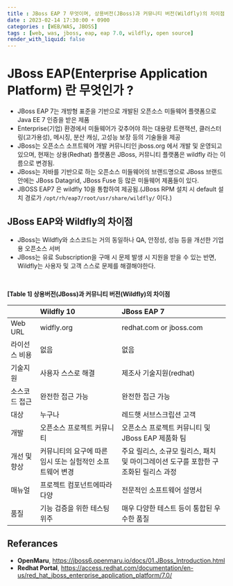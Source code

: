 ```yaml
---
title : JBoss EAP 7 무엇이며, 상용버전(JBoss)과 커뮤니티 버전(Wildfly)의 차이점
date : 2023-02-14 17:30:00 + 0900
categories : [WEB/WAS, JBOSS]
tags : [web, was, jboss, eap, eap 7.0, wildfly, open source]
render_with_liquid: false
---
```


# JBoss EAP(Enterprise Application Platform) 란 무엇인가 ? 

+ JBoss EAP 7는 개방형 표준을 기반으로 개발된 오픈소스 미들웨어 플랫폼으로 Java EE 7 인증을 받은 제품
+ Enterprise(기업) 환경에서 미들웨어가 갖추어야 하는 대용량 트랜잭션, 클러스터링(고가용성), 메시징, 분산 캐싱, 고성능 보장 등의 기술들을 제공
+ JBoss는 오픈소스 소프트웨어 개발 커뮤니티인 jboss.org 에서 개발 및 운영되고 있으며, 현재는 상용(Redhat) 플랫폼은 JBoss, 커뮤니티 플랫폼은 wildfly 라는 이름으로 변경됨. 
+ JBoss는 자바를 기반으로 하는 오픈소스 미들웨어의 브랜드명으로 JBoss 브랜드 안에는 JBoss Datagrid, JBoss Fuse 등 많은 미들웨어 제품들이 있다.
+ JBOSS EAP7 은 wildfly 10을 통합하여 제공됨.(JBoss RPM 설치 시 default 설치 경로가 `/opt/rh/eap7/root/usr/share/wildfly/` 이다.)


## JBoss EAP와 Wildfly의 차이점
+ JBoss는 Wildfly와 소스코드는 거의 동일하나 QA, 안정성, 성능 등을 개선한 기업용 오픈소스 서버
+ JBoss는 유료 Subscription을 구매 시 문제 발생 시 지원을 받을 수 있는 반면, Wildfly는 사용자 및 고객 스스로 문제를 해결해야한다.  

<br>

 __[Table 1] 상용버전(JBoss)과 커뮤니티 버전(Wildfly)의 차이점__

|            | Wildfly 10         | JBoss EAP 7 |
|:-----------|:-----------------|:---------------------------|
| Web URL    | widfly.org       | redhat.com or jboss.com    |
| 라이선스 비용 | 없음               | 없음                       |
| 기술지원	| 사용자 스스로 해결    | 제조사 기술지원(redhat)       |
| 소스코드 접근 | 완전한 접근 가능     | 완전한 접근 가능               |
| 대상        | 누구나             | 레드햇 서브스크립션 고객         |
| 개발        | 오픈소스 프로젝트 커뮤니티 | 오픈소스 프로젝트 커뮤니티 및 JBoss EAP 제품화 팀 | 
| 개선 및 향상  | 커뮤니티의 요구에 따른 임시 또는 실험적인 소프트웨어 변경   | 주요 릴리스, 소규모 릴리스, 패치 및 마이그레이션 도구를 포함한 구조화된 릴리스 과정 |
| 매뉴얼       | 프로젝트 컴포넌트에따라 다양                          | 전문적인 소프트웨어 설명서 |
| 품질        | 기능 검증을 위한 테스팅 위주                          | 매우 다양한 테스트 등이 통합된 우수한 품질 |
															 

## <b> Referances </b>
+ **OpenMaru**, <https://jboss6.openmaru.io/docs/01.JBoss_Introduction.html>
+ **Redhat Portal**, <https://access.redhat.com/documentation/en-us/red_hat_jboss_enterprise_application_platform/7.0/>





